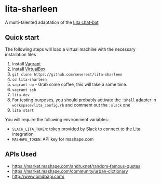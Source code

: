 # lita-sharleen

A multi-talented adaptation of the [Lita chat-bot](https://www.lita.io/)

## Quick start

The following steps will load a virtual machine with the necessary installation files

1. Install [Vagrant](https://www.vagrantup.com/)
1. Install [VirtualBox](https://www.virtualbox.org/)
1. `git clone https://github.com/severest/lita-sharleen`
1. `cd lita-sharleen`
1. `vagrant up` - Grab some coffee, this will take a some time.
1. `vagrant ssh`
1. `lita-dev`
1. For testing purposes, you should probably activate the `:shell` adapter in `workspace/lita_config.rb` and comment out the `:slack` one
1. `lita start`

You will require the following environment variables:

* `SLACK_LITA_TOKEN`: token provided by Slack to connect to the Lita integration
* `MASHAPE_TOKEN`: API key for mashape.com


## APIs Used

* https://market.mashape.com/andruxnet/random-famous-quotes
* https://market.mashape.com/community/urban-dictionary
* http://www.omdbapi.com/
